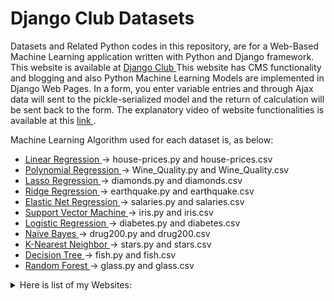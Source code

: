 # Django Club Datasets
Datasets and Related Python codes in this repository, are for a Web-Based Machine Learning application written with Python and Django framework. This website is available at <a href="https://django3.ir/en" target="_blank"> Django Club </a> 
This website has CMS functionality and blogging and also Python Machine Learning Models are implemented in Django Web Pages. In a form, you enter variable entries and through Ajax data will sent to the pickle-serialized model and the return of calculation will be sent back to the form. The explanatory video of website functionalities is available at this <a href="http://vid.mohammadijoo.ir/DjangoClub/Django_Club_English.mp4" target="_blank"> link </a>.


Machine Learning Algorithm used for each dataset is, as below:  
<ul>
  <li> <a href="https://django3.ir/ml/regressionlinear/" target="_blank"> Linear Regression </a>   &#8594; house-prices.py and house-prices.csv </li>
  <li> <a href="https://django3.ir/ml/regressionpolynomial/" target="_blank"> Polynomial Regression </a>   &#8594; Wine_Quality.py and Wine_Quality.csv </li>
  <li> <a href="https://django3.ir/ml/regressionlasso/" target="_blank"> Lasso Regression </a>   &#8594; diamonds.py and diamonds.csv </li>
  <li> <a href="https://django3.ir/ml/regressionridge/" target="_blank"> Ridge Regression </a>   &#8594; earthquake.py and earthquake.csv </li>
  <li> <a href="https://django3.ir/ml/regressionelasticnet/" target="_blank"> Elastic Net Regression </a>   &#8594; salaries.py and salaries.csv </li>
  <li> <a href="https://django3.ir/ml/classificationsvm/" target="_blank"> Support Vector Machine </a>   &#8594; iris.py and iris.csv </li>
  <li> <a href="https://django3.ir/ml/classificationlogistic/" target="_blank"> Logistic Regression </a>   &#8594; diabetes.py and diabetes.csv </li>
  <li> <a href="https://django3.ir/ml/classificationnaivebayes/" target="_blank"> Naïve Bayes </a>   &#8594; drug200.py and drug200.csv </li>
  <li> <a href="https://django3.ir/ml/classificationknearest/" target="_blank"> K-Nearest Neighbor </a>   &#8594; stars.py
 and stars.csv </li>
  <li> <a href="https://django3.ir/ml/classificationdecisiontree/" target="_blank"> Decision Tree </a>   &#8594; fish.py and fish.csv </li>
  <li> <a href="https://django3.ir/ml/classificationrandomforest/" target="_blank"> Random Forest </a>   &#8594; glass.py and glass.csv </li>
</ul>


<details>
  <summary> Here is list of my Websites:  </summary>
<ul>
  <li> <a href="https://mohammadijoo.ir/en/" target="_blank"> Portfolio </a> </li>
  <li> <a href="https://mohammadijoo.ir/en/blog" target="_blank"> Blog </a> </li>
  <li> <a href="https://abolfazlm.com/" target="_blank"> Video Tutorials </a> </li>
  <li> <a href="https://pythonclub.ir/en" target="_blank"> Python Club </a> </li>
  <li> <a href="https://aspclub.ir/" target="_blank"> ASP.NET Club </a> </li>
  <li> <a href="https://programmer-club.ir/" target="_blank"> Programmers Club </a> </li>
  <li> <a href="https://devops-learn.ir/" target="_blank"> DevOps Engineers Club </a> </li>  
</ul>
</details>
